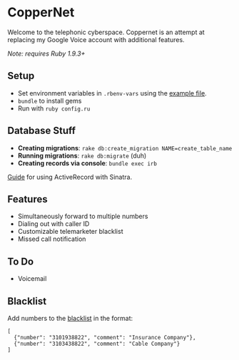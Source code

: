 # CopperNet

Welcome to the telephonic cyberspace. Coppernet is an attempt at replacing my Google Voice account with additional features.

*Note: requires Ruby 1.9.3+*

## Setup
- Set environment variables in `.rbenv-vars` using the [example file](https://github.com/adr-enal-in/coppernet/blob/master/example.rbenv-vars).
- `bundle` to install gems
- Run with `ruby config.ru`

## Database Stuff
- __Creating migrations__: `rake db:create_migration NAME=create_table_name`
- __Running migrations__: `rake db:migrate` (duh)
- __Creating records via console__: `bundle exec irb`

[Guide](http://danneu.com/posts/15-a-simple-blog-with-sinatra-and-active-record-some-useful-tools/) for using ActiveRecord with Sinatra.

## Features
- Simultaneously forward to multiple numbers
- Dialing out with caller ID
- Customizable telemarketer blacklist
- Missed call notification

## To Do
- Voicemail

## Blacklist
Add numbers to the [blacklist](https://gist.github.com/adr-enal-in/5578514) in the format:

```
[
  {"number": "3101938822", "comment": "Insurance Company"},
  {"number": "3103438822", "comment": "Cable Company"}
]
```
